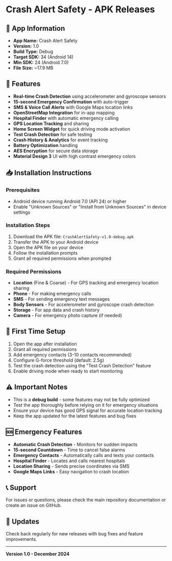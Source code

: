 # Crash Alert Safety - APK Releases

## 📱 App Information
- **App Name:** Crash Alert Safety
- **Version:** 1.0
- **Build Type:** Debug
- **Target SDK:** 34 (Android 14)
- **Min SDK:** 24 (Android 7.0)
- **File Size:** ~17.9 MB

## 🚀 Features
- **Real-time Crash Detection** using accelerometer and gyroscope sensors
- **15-second Emergency Confirmation** with auto-trigger
- **SMS & Voice Call Alerts** with Google Maps location links
- **OpenStreetMap Integration** for in-app mapping
- **Hospital Finder** with automatic emergency calling
- **GPS Location Tracking** and sharing
- **Home Screen Widget** for quick driving mode activation
- **Test Crash Detection** for safe testing
- **Crash History & Analytics** for event tracking
- **Battery Optimization** handling
- **AES Encryption** for secure data storage
- **Material Design 3** UI with high contrast emergency colors

## 📥 Installation Instructions

### Prerequisites
- Android device running Android 7.0 (API 24) or higher
- Enable "Unknown Sources" or "Install from Unknown Sources" in device settings

### Installation Steps
1. Download the APK file: `CrashAlertSafety-v1.0-debug.apk`
2. Transfer the APK to your Android device
3. Open the APK file on your device
4. Follow the installation prompts
5. Grant all required permissions when prompted

### Required Permissions
- **Location** (Fine & Coarse) - For GPS tracking and emergency location sharing
- **Phone** - For making emergency calls
- **SMS** - For sending emergency text messages
- **Body Sensors** - For accelerometer and gyroscope crash detection
- **Storage** - For app data and crash history
- **Camera** - For emergency photo capture (if needed)

## 🔧 First Time Setup
1. Open the app after installation
2. Grant all required permissions
3. Add emergency contacts (3-10 contacts recommended)
4. Configure G-force threshold (default: 2.5g)
5. Test the crash detection using the "Test Crash Detection" feature
6. Enable driving mode when ready to start monitoring

## ⚠️ Important Notes
- This is a **debug build** - some features may not be fully optimized
- Test the app thoroughly before relying on it for emergency situations
- Ensure your device has good GPS signal for accurate location tracking
- Keep the app updated for the latest features and bug fixes

## 🆘 Emergency Features
- **Automatic Crash Detection** - Monitors for sudden impacts
- **15-second Countdown** - Time to cancel false alarms
- **Emergency Contacts** - Automatically calls and texts your contacts
- **Hospital Finder** - Locates and calls nearest hospitals
- **Location Sharing** - Sends precise coordinates via SMS
- **Google Maps Links** - Easy navigation to crash location

## 📞 Support
For issues or questions, please check the main repository documentation or create an issue on GitHub.

## 🔄 Updates
Check back regularly for new releases with bug fixes and feature improvements.

---
**Version 1.0 - December 2024**
